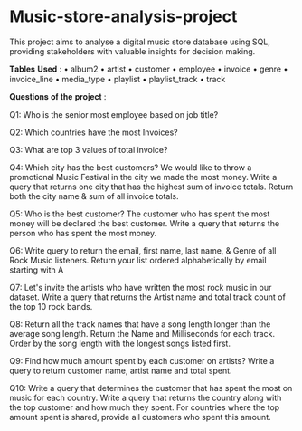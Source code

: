 # Music-store-analysis-project

This project aims to analyse a digital music store database using SQL, providing stakeholders with valuable insights for decision making. 

𝐓𝐚𝐛𝐥𝐞𝐬 𝐔𝐬𝐞𝐝 :
• album2
• artist
• customer
• employee
• invoice
• genre
• invoice_line
• media_type
• playlist
• playlist_track
• track

𝐐𝐮𝐞𝐬𝐭𝐢𝐨𝐧𝐬 𝐨𝐟 𝐭𝐡𝐞 𝐩𝐫𝐨𝐣𝐞𝐜𝐭 :

Q1: Who is the senior most employee based on job title?

Q2: Which countries have the most Invoices?

Q3: What are top 3 values of total invoice?

Q4: Which city has the best customers? We would like to throw a promotional Music Festival in the city we made the most money. Write a query that returns one city that has the highest sum of invoice totals. Return both the city name & sum of all invoice totals.

Q5: Who is the best customer? The customer who has spent the most money will be declared the best customer. Write a query that returns the person who has spent the most money.

Q6: Write query to return the email, first name, last name, & Genre of all Rock Music listeners. Return your list ordered alphabetically by email starting with A

Q7: Let's invite the artists who have written the most rock music in our dataset. Write a query that returns the Artist name and total track count of the top 10 rock bands.

Q8: Return all the track names that have a song length longer than the average song length. Return the Name and Milliseconds for each track. Order by the song length with the longest songs listed first.

Q9: Find how much amount spent by each customer on artists? Write a query to return customer name, artist name and total spent.

Q10: Write a query that determines the customer that has spent the most on music for each country. Write a query that returns the country along with the top customer and how much they spent. For countries where the top amount spent is shared, provide all customers who spent this amount.
